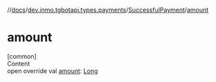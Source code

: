 //[docs](../../../index.md)/[dev.inmo.tgbotapi.types.payments](../index.md)/[SuccessfulPayment](index.md)/[amount](amount.md)



# amount  
[common]  
Content  
open override val [amount](amount.md): [Long](https://kotlinlang.org/api/latest/jvm/stdlib/kotlin/-long/index.html)  



